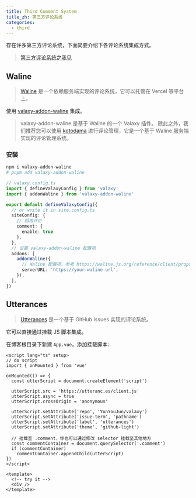 ```yaml
---
title: Third Comment System
title_zh: 第三方评论系统
categories:
  - third
---
```


存在许多第三方评论系统，下面简要介绍下各评论系统集成方式。

> [第三方评论系统之我见](https://www.yunyoujun.cn/posts/third-party-comment-system)

## Waline

> [Waline](https://waline.js.org/) 是一个依赖服务端实现的评论系统，它可以托管在 Vercel 等平台上。

使用 [valaxy-addon-waline](https://github.com/YunYouJun/valaxy/blob/main/packages/valaxy-addon-waline/README.md) 集成。

> valaxy-addon-waline 是基于 Waline 的一个 Valaxy 插件。
> 除此之外，我们推荐您可以使用 [kotodama](https://github.com/YunYouJun/kotodama) 进行评论管理，它是一个基于 Waline 服务端实现的评论管理系统。

### 安装

```bash
npm i valaxy-addon-waline
# pnpm add valaxy-addon-waline
```

```ts
// valaxy.config.ts
import { defineValaxyConfig } from 'valaxy'
import { addonWaline } from 'valaxy-addon-waline'

export default defineValaxyConfig({
  // or write it in site.config.ts
  siteConfig: {
    // 启用评论
    comment: {
      enable: true
    },
  },
  // 设置 valaxy-addon-waline 配置项
  addons: [
    addonWaline({
      // Waline 配置项，参考 https://waline.js.org/reference/client/props.html
      serverURL: 'https://your-waline-url',
    }),
  ],
})
```

## Utterances

> [Utterances](https://utteranc.es/) 是一个基于 GitHub Issues 实现的评论系统。

它可以直接通过挂载 JS 脚本集成。

在博客根目录下新建 `App.vue`，添加挂载脚本:

```vue
<script lang="ts" setup>
// do script
import { onMounted } from 'vue'

onMounted(() => {
  const utterScript = document.createElement('script')

  utterScript.src = 'https://utteranc.es/client.js'
  utterScript.async = true
  utterScript.crossOrigin = 'anonymous'

  utterScript.setAttribute('repo', 'YunYouJun/valaxy')
  utterScript.setAttribute('issue-term', 'pathname')
  utterScript.setAttribute('label', 'utterances')
  utterScript.setAttribute('theme', 'github-light')

  // 挂载至 .comment，你也可以通过修改 selector 挂载至其他地方
  const commentContainer = document.querySelector('.comment')
  if (commentContainer)
    commentContainer.appendChild(utterScript)
})
</script>

<template>
  <!-- try it -->
  <div />
</template>
```
